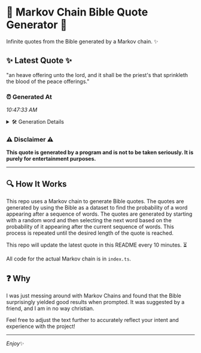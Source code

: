# 📖 Markov Chain Bible Quote Generator 📖

Infinite quotes from the Bible generated by a Markov chain. ✨

## ✨ Latest Quote ✨
"an heave offering unto the lord, and it shall be the priest's that sprinkleth the blood of the peace offerings."

### ⏰ Generated At
*10:47:33 AM*

<details>
    <summary>🛠️ Generation Details</summary>
    <p>
        <strong>🌱 Seed:</strong> an<br>
        <strong>🔄 Iterations:</strong> 19<br>
        <strong>📜 Context History:</strong><br>[ an ]: heave<br>[ an, heave ]: offering<br>[ an, heave, offering ]: unto<br>[ an, heave, offering, unto ]: the<br>[ an, heave, offering, unto, the ]: lord,<br>[ an, heave, offering, unto, the, lord, ]: and<br>[ heave, offering, unto, the, lord,, and ]: it<br>[ offering, unto, the, lord,, and, it ]: shall<br>[ unto, the, lord,, and, it, shall ]: be<br>[ the, lord,, and, it, shall, be ]: the<br>[ lord,, and, it, shall, be, the ]: priest's<br>[ and, it, shall, be, the, priest's ]: that<br>[ it, shall, be, the, priest's, that ]: sprinkleth<br>[ shall, be, the, priest's, that, sprinkleth ]: the<br>[ be, the, priest's, that, sprinkleth, the ]: blood<br>[ the, priest's, that, sprinkleth, the, blood ]: of<br>[ priest's, that, sprinkleth, the, blood, of ]: the<br>[ that, sprinkleth, the, blood, of, the ]: peace<br>[ sprinkleth, the, blood, of, the, peace ]: offerings.<br>
    </p>
</details>

### ⚠️ Disclaimer ⚠️
**This quote is generated by a program and is not to be taken seriously. It is purely for entertainment purposes.**

---

## 🔍 How It Works

This repo uses a Markov chain to generate Bible quotes. The quotes are generated by using the Bible as a dataset to find the probability of a word appearing after a sequence of words. The quotes are generated by starting with a random word and then selecting the next word based on the probability of it appearing after the current sequence of words. This process is repeated until the desired length of the quote is reached.

This repo will update the latest quote in this README every 10 minutes. ⏳

All code for the actual Markov chain is in `index.ts`.

## ❓ Why

I was just messing around with Markov Chains and found that the Bible surprisingly yielded good results when prompted. 
It was suggested by a friend, and I am in no way christian.

Feel free to adjust the text further to accurately reflect your intent and experience with the project!

---

*Enjoy*✨
